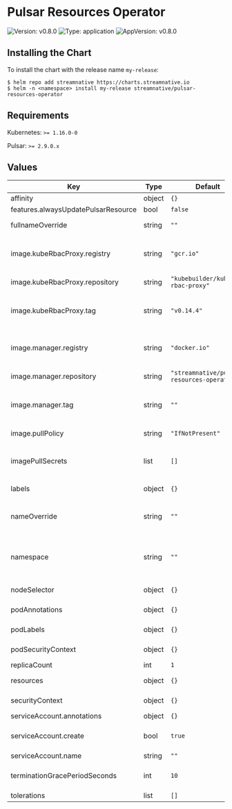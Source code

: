 # Pulsar Resources Operator

![Version: v0.8.0](https://img.shields.io/badge/Version-v0.8.0-informational?style=flat-square) ![Type: application](https://img.shields.io/badge/Type-application-informational?style=flat-square) ![AppVersion: v0.8.0](https://img.shields.io/badge/AppVersion-v0.8.0-informational?style=flat-square)

## Installing the Chart

To install the chart with the release name `my-release`:

```console
$ helm repo add streamnative https://charts.streamnative.io
$ helm -n <namespace> install my-release streamnative/pulsar-resources-operator
```

## Requirements

Kubernetes: `>= 1.16.0-0`

Pulsar: `>= 2.9.0.x`

## Values

| Key | Type | Default | Description |
|-----|------|---------|-------------|
| affinity | object | `{}` | Add affinity for pod |
| features.alwaysUpdatePulsarResource | bool | `false` |  |
| fullnameOverride | string | `""` | It will override the name of deployment |
| image.kubeRbacProxy.registry | string | `"gcr.io"` | Specififies the registry of images, especially when user want to use a different image hub |
| image.kubeRbacProxy.repository | string | `"kubebuilder/kube-rbac-proxy"` | The full repo name for image. |
| image.kubeRbacProxy.tag | string | `"v0.14.4"` | Image tag, it can override the image tag whose default is the chart appVersion. |
| image.manager.registry | string | `"docker.io"` | Specififies the registry of images, especially when user want to use a different image hub |
| image.manager.repository | string | `"streamnative/pulsar-resources-operator"` | The full repo name for image. |
| image.manager.tag | string | `""` | Image tag, it can override the image tag whose default is the chart appVersion. |
| image.pullPolicy | string | `"IfNotPresent"` | Image pull policy for the container. |
| imagePullSecrets | list | `[]` | Specifies image pull secrets for private registry, the format is `- name: gcr` |
| labels | object | `{}` | Add labels for the deployment |
| nameOverride | string | `""` | It will override the value of label `app.kubernetes.io/name` on pod |
| namespace | string | `""` | Specifies namespace for the release, it will override the `-n` parameter when it's not empty |
| nodeSelector | object | `{}` | Add NodeSelector for pod schedule |
| podAnnotations | object | `{}` | Add annotations for the deployment pod |
| podLabels | object | `{}` | Add labels for the deployment pod |
| podSecurityContext | object | `{}` | Add security context for pod |
| replicaCount | int | `1` | The replicas of pod |
| resources | object | `{}` | Add resource limits and requests |
| securityContext | object | `{}` | Add security context for container |
| serviceAccount.annotations | object | `{}` |  |
| serviceAccount.create | bool | `true` | Specifies whether a service account should be created |
| serviceAccount.name | string | `""` |  |
| terminationGracePeriodSeconds | int | `10` | The period seconds that pod will be termiated gracefully |
| tolerations | list | `[]` | Add tolerations |